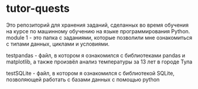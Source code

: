 # tutor-quests
Это репозиторий для хранения заданий, сделанных во время обучения на курсе по машинному обучению на языке программирования Python.
module 1 - это папка с заданиями, которые позволили мне ознакомиться с типами данных, циклами и условиями. 

testpandas - файл, в котором я ознакомился с библиотеками pandas и matplotlib, а также произвёл анализ температуры за 13 лет в городе Тула

testSQLite - файл, в котором я ознакомился с библиотекой SQLite, позволяющей работать с базами данных с помощью python
